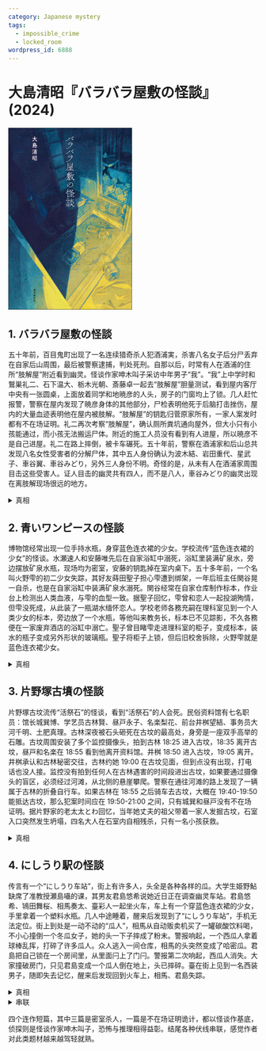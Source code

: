 ```yaml
---
category: Japanese mystery
tags:
  - impossible_crime
  - locked_room
wordpress_id: 6888
---
```


# 大島清昭『バラバラ屋敷の怪談』(2024)

<img src=images/2024_cover.jpg width=250/>

## 1. バラバラ屋敷の怪談

五十年前，百目鬼町出现了一名连续猎奇杀人犯酒浦実，杀害八名女子后分尸丢弃在自家后山周围，最后被警察逮捕，判处死刑。自那以后，时常有人在酒浦的住所“肢解屋”附近看到幽灵。怪谈作家呻木叫子采访中年男子“我”。“我”上中学时和鷲巣礼二、石下温大、栃木光朝、斎藤卓一起去“肢解屋”胆量测试，看到屋内客厅中央有一张圆桌，上面放着同学和地暁彦的人头，房子的门窗均上了锁。几人赶忙报警，警察在屋内发现了暁彦身体的其他部分，尸检表明他死于后脑打击挫伤，屋内的大量血迹表明他在屋内被肢解。“肢解屋”的钥匙归菅原家所有，一家人案发时都有不在场证明。礼二再次考察“肢解屋”，确认厕所粪坑通向屋外，但大小只有小孩能通过，而小孩无法搬运尸体。附近的施工人员没有看到有人进屋，所以暁彦不是自己进屋。礼二在路上摔倒，被卡车碾死。五十年前，警察在酒浦家和后山总共发现八名女性受害者的分解尸体，其中五人身份确认为波木結、岩田重代、星武子、車谷翼、車谷みどり，另外三人身份不明。奇怪的是，从未有人在酒浦家周围目击这些受害人。证人目击的幽灵共有四人，而不是八人，車谷みどり的幽灵出现在离肢解现场很远的地方。

<details><summary>真相</summary>
酒浦目睹車谷翼杀害妹妹車谷みどり，提议帮助处理尸体，所以翼陪酒浦回到家中，酒浦将翼杀害。波木杀害岩田，酒浦与波木一起将尸体搬上酒浦的车，酒浦后来杀死波木。同样的情况重复了四次，酒浦共杀了四名杀人犯，所以有四名幽灵。密室的凶手是“我”的妻子圭織，她身材娇小，可以从粪坑进入房子，其父母帮助搬运尸体，把肢解尸体搬入“肢解屋”是为了嫁祸菅原家，没想到一家人都有不在场证明。圭織与暁彦秘密交往，动机是情杀。

结尾圭織的儿子打电话说有麻烦，圭織叫他不要报警，问“我”：“你的旅行箱是不是能装下一个女孩？”
</details>

## 2. 青いワンピースの怪談

博物馆经常出现一位手持水瓶，身穿蓝色连衣裙的少女。学校流传“蓝色连衣裙的少女”的怪谈。水瀬速人和安藤唯先后在自家浴缸中溺死，浴缸里装满矿泉水，旁边摆放矿泉水瓶，现场均为密室，安藤的钥匙掉在室内桌下。五十多年前，一个名叫火野雫的初二少女失踪，其好友蒔田聖子担心雫遭到绑架，一年后班主任関谷晃一自杀，也是在自家浴缸中装满矿泉水溺死。関谷经常在自家仓库制作标本，作业台上检测出人类血液，与雫的血型一致。据聖子回忆，雫曾和恋人一起投湖殉情，但雫没死成，从此装了一瓶湖水缅怀恋人。学校老师各務充嗣在理科室见到一个人类少女的标本，旁边放了一个水瓶，等他叫来教务长，标本已不见踪影，不久各務便在一家废弃酒店的浴缸中溺亡。聖子曾目睹雫走进理科室的柜子，变成标本，装水的瓶子变成另外形状的玻璃瓶。聖子将柜子上锁，但后旧校舍拆除，火野雫就是蓝色连衣裙少女。

<details><summary>真相</summary>
安藤房间的钥匙上挂着一个尾巴钥匙扣，凶手杀死安藤后把钥匙交给猫，猫把钥匙叼到桌下。凶手与安藤的猫非常亲近，是向叫子讲述怪谈的坪井翔馬。
</details>

## 3. 片野塚古墳の怪談

片野塚古坟流传“活祭石”的怪谈，看到“活祭石”的人会死。民俗资料馆有七名职员：馆长城巽博、学艺员古林賢、昼戸永子、名楽梨花、前台井桝望結、事务员大河千明、土肥真理。古林深夜被石头砸死在古坟的最高处，身旁是一座双手高举的石雕。古坟周围安装了多个监控摄像头，拍到古林 18:25 进入古坟，18:35 离开古坟，昼戸和名楽在 18:55 看到他离开资料馆。井桝 18:50 进入古坟，19:05 离开。井桝承认和古林秘密交往，古林约她 19:00 在古坟见面，但到点没有出现，打电话也没人接。监控没有拍到任何人在古林遇害的时间段进出古坟，如果要通过摄像头的盲区，必须经过河滩，从北侧的悬崖攀爬。警察在通往河滩的路上发现了一辆属于古林的折叠自行车。如果古林在 18:55 之后骑车去古坟，大概在 19:40-19:50 能抵达古坟，那么犯案时间应在 19:50-21:00 之间，只有城巽和昼戸没有不在场证明。据片野家的老太太とわ回忆，当年她丈夫的祖父带着一家人发掘古坟，石室入口突然发生坍塌，四名大人在石室内自相残杀，只有一名小孩获救。

<details><summary>真相</summary>
古林 18:25 进入古坟，把一根绳子系在古坟的“活祭石”上，另一头用箭射向民俗资料馆的屋顶，然后回到资料馆，把绳子系在栏杆上，形成索道。古林在 18:55 用滑轮五分钟从资料馆滑到古坟，计划在 19:00 杀死井桝，从北侧悬崖下山，骑自行车回到资料馆，完成不在场证明。他没来得及执行计划，便被井桝反杀。
</details>

## 4. にしうり駅の怪談

传言有一个“にしうり车站”，街上有许多人，头全是各种各样的瓜。大学生姫野鮎缺席了准教授瀬島囁的课，其男友君島悠希说她近日正在调查幽灵车站。君島悠希、鴇田舞桜、相馬奏太、臺彩人一起坐火车，车上有一个穿蓝色连衣裙的少女，手里拿着一个塑料水瓶。几人中途睡着，醒来后发现到了“にしうり车站”，手机无法定位。街上到处是一动不动的“瓜人”，相馬从自动贩卖机买了一罐碳酸饮料喝，不小心撞倒一个冬瓜女子，她的头一下子摔成了粉末。警报响起，一个西瓜人拿着球棒乱挥，打碎了许多瓜人。众人逃入一间仓库，相馬的头突然变成了哈密瓜。君島把自己锁在一个房间里，从里面闩上了门闩。警报第二次响起，西瓜人消失。大家撞破房门，只见君島变成一个瓜人倒在地上，头已摔碎。臺在街上见到一名西装男子，随即失去记忆，醒来后发现回到火车上，相馬、君島失踪。

<details><summary>真相</summary>
相馬变成瓜人是因为喝了异世界的饮料。君島进入房间时里面已经有一个瓜人，他打死瓜人，给他穿上自己的衣服，然后从天花板和墙壁的缝隙爬出，藏在仓库的某个角落。君島与蓝色连衣裙少女（火野雫）纠缠不清，被鮎怀疑出轨，二人爆发冲突，君島不慎杀死鮎，其母亲圭織（第一个故事中的妻子）帮助他将鮎的尸体埋在“肢解屋”后面的山坡下。君島为了躲避鮎、雫两个幽灵的纠缠，躲到车站的异世界，假死是为了让朋友丢下自己，回到正常世界。臺回到车站，见到君島在浴缸中溺死，旁边站着蓝色连衣裙少女。
</details>

<details><summary>串联</summary>
片野一家开掘古坟，在石室中自相残杀，唯一的幸存者是酒浦実（第一个故事中的连环杀手）。片野神是一个渴望献祭的神灵，附着在酒浦身上，所以他拥有让他人产生杀人冲动的能力。
</details>

四个连作短篇，其中三篇是密室杀人，一篇是不在场证明诡计，都以怪谈作基底，侦探则是怪谈作家呻木叫子，恐怖与推理相得益彰。结尾各种伏线串联，感觉作者对此类题材越来越驾轻就熟。
